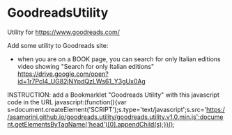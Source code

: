 # GoodreadsUtility
Utility for https://www.goodreads.com/

Add some utility to Goodreads site:
- when you are on a BOOK page, you can search for only Italian editions
    video showing "Search for only Italian editions" https://drive.google.com/open?id=1r7PcI4_UG82jNYpdQzLWs61_Y3gUx0Ag


INSTRUCTION: add a Bookmarklet "Goodreads Utility" with this javascript code in the URL
javascript:(function(){var s=document.createElement('SCRIPT');s.type='text/javascript';s.src='https://asamorini.github.io/goodreads.utility/goodreads.utility.v1.0.min.js';document.getElementsByTagName('head')[0].appendChild(s);})();
